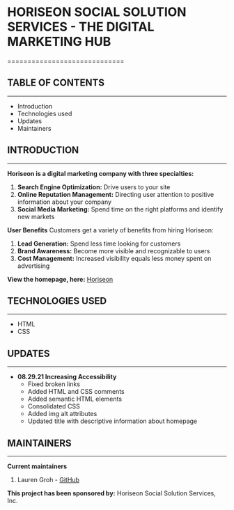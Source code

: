 # HORISEON SOCIAL SOLUTION SERVICES - THE DIGITAL MARKETING HUB
=============================

## TABLE OF CONTENTS
--------------------

* Introduction
* Technologies used
* Updates
* Maintainers


## INTRODUCTION
--------------

**Horiseon is a digital marketing company with three specialties:**
1. **Search Engine Optimization:** Drive users to your site
2. **Online Reputation Management:** Directing user attention to positive 
information about your company
3. **Social Media Marketing:** Spend time on the right platforms and 
identify new markets

**User Benefits**
Customers get a variety of benefits from hiring Horiseon:
1. **Lead Generation:** Spend less time looking for customers
2. **Brand Awareness:** Become more visible and recognizable to users
3. **Cost Management:** Increased visibility equals less money spent 
on advertising

**View the homepage, here:** [Horiseon](https://github.com/GrohTech/horiseon/blob/3b611ed01a001682c2f7032fe72ce5840d0fb3b6/index.html "Horiseon Homepage")


## TECHNOLOGIES USED
--------------------

* HTML
* CSS


## UPDATES
----------

* **08.29.21 Increasing Accessibility**
    * Fixed broken links
    * Added HTML and CSS comments 
    * Added semantic HTML elements
    * Consolidated CSS
    * Added img alt attributes
    * Updated title with descriptive information about homepage


## MAINTAINERS
--------------

**Current maintainers**
1. Lauren Groh - [GitHub](https://github.com/GrohTech "GitHub Profile")

**This project has been sponsored by:**
Horiseon Social Solution Services, Inc.
